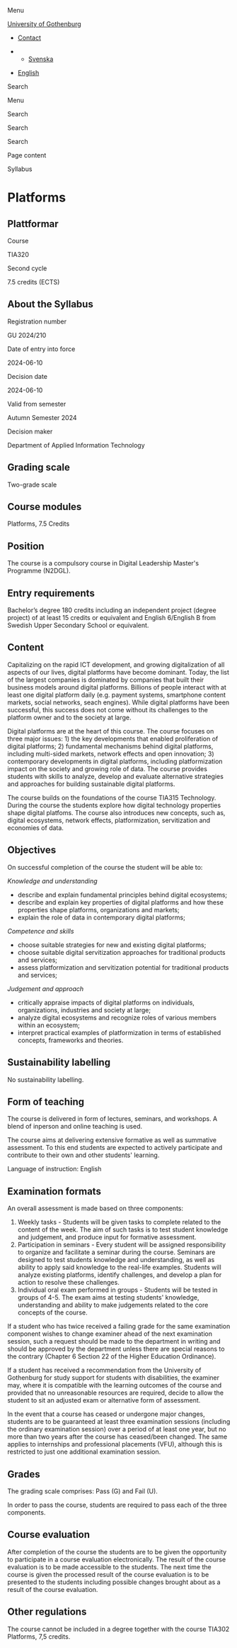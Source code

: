 Menu

[University of Gothenburg](https://www.gu.se/en)

- [Contact](https://www.gu.se/en/contact)

- - [Svenska](https://www.gu.se/studera/hitta-utbildning/plattformar-tia320/kursplan/e9cb224e-27f1-11ef-b10b-da55b44e4fba)
- [English](https://www.gu.se/en/study-gothenburg/platforms-tia320/syllabus/e9cb224e-27f1-11ef-b10b-da55b44e4fba)

Search


Menu


Search


Search

Search

Page content

Syllabus


# Platforms

## Plattformar

Course


TIA320


Second cycle


7.5 credits (ECTS)


## About the Syllabus

Registration number


GU 2024/210


Date of entry into force


2024-06-10


Decision date


2024-06-10


Valid from semester


Autumn Semester 2024


Decision maker


Department of Applied Information Technology


## Grading scale

Two-grade scale


## Course modules

Platforms, 7.5 Credits


## Position

The course is a compulsory course in Digital Leadership Master's Programme (N2DGL).

## Entry requirements

Bachelor’s degree 180 credits including an independent project (degree project) of at least 15 credits or equivalent and English 6/English B from Swedish Upper Secondary School or equivalent.

## Content

Capitalizing on the rapid ICT development, and growing digitalization of all aspects of our lives, digital platforms have become dominant. Today, the list of the largest companies is dominated by companies that built their business models around digital platforms. Billions of people interact with at least one digital platform daily (e.g. payment systems, smartphone content markets, social networks, seach engines). While digital platforms have been successful, this success does not come without its challenges to the platform owner and to the society at large.

Digital platforms are at the heart of this course. The course focuses on three major issues: 1) the key developments that enabled proliferation of digital platforms; 2) fundamental mechanisms behind digital platforms, including multi-sided markets, network effects and open innovation; 3) contemporary developments in digital platforms, including platformization impact on the society and growing role of data. The course provides students with skills to analyze, develop and evaluate alternative strategies and approaches for building sustainable digital platforms.

The course builds on the foundations of the course TIA315 Technology. During the course the students explore how digital technology properties shape digital platfoms. The course also introduces new concepts, such as, digital ecosystems, network effects, platformization, servitization and economies of data.

## Objectives

On successful completion of the course the student will be able to:

_Knowledge and understanding_

- describe and explain fundamental principles behind digital ecosystems;
- describe and explain key properties of digital platforms and how these properties shape platforms, organizations and markets;
- explain the role of data in contemporary digital platforms;

_Competence and skills_

- choose suitable strategies for new and existing digital platforms;
- choose suitable digital servitization approaches for traditional products and services;
- assess platformization and servitization potential for traditional products and services;

_Judgement and approach_

- critically appraise impacts of digital platforms on individuals, organizations, industries and society at large;
- analyze digital ecosystems and recognize roles of various members within an ecosystem;
- interpret practical examples of platformization in terms of established concepts, frameworks and theories.

## Sustainability labelling

No sustainability labelling.


## Form of teaching

The course is delivered in form of lectures, seminars, and workshops. A blend of inperson and online teaching is used.

The course aims at delivering extensive formative as well as summative assessment. To this end students are expected to actively participate and contribute to their own and other students' learning.

Language of instruction: English

## Examination formats

An overall assessment is made based on three components:

1. Weekly tasks - Students will be given tasks to complete related to the content of the week. The aim of such tasks is to test student knowledge and judgement, and produce input for formative assessment.
2. Participation in seminars - Every student will be assigned responsibility to organize and facilitate a seminar during the course. Seminars are designed to test students knowledge and understanding, as well as ability to apply said knowledge to the real-life examples. Students will analyze existing platforms, identify challenges, and develop a plan for action to resolve these challenges.
3. Individual oral exam performed in groups - Students will be tested in groups of 4-5. The exam aims at testing students' knowledge, understanding and ability to make judgements related to the core concepts of the course.

If a student who has twice received a failing grade for the same examination component wishes to change examiner ahead of the next examination session, such a request should be made to the department in writing and should be approved by the department unless there are special reasons to the contrary (Chapter 6 Section 22 of the Higher Education Ordinance).

If a student has received a recommendation from the University of Gothenburg for study support for students with disabilities, the examiner may, where it is compatible with the learning outcomes of the course and provided that no unreasonable resources are required, decide to allow the student to sit an adjusted exam or alternative form of assessment.

In the event that a course has ceased or undergone major changes, students are to be guaranteed at least three examination sessions (including the ordinary examination session) over a period of at least one year, but no more than two years after the course has ceased/been changed. The same applies to internships and professional placements (VFU), although this is restricted to just one additional examination session.

## Grades

The grading scale comprises: Pass (G) and Fail (U).

In order to pass the course, students are required to pass each of the three components.

## Course evaluation

After completion of the course the students are to be given the opportunity to participate in a course evaluation electronically. The result of the course evaluation is to be made accessible to the students. The next time the course is given the processed result of the course evaluation is to be presented to the students including possible changes brought about as a result of the course evaluation.

## Other regulations

The course cannot be included in a degree together with the course TIA302 Platforms, 7,5 credits.
